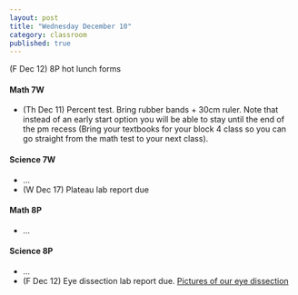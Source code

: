```yaml
---
layout: post
title: "Wednesday December 10"
category: classroom
published: true
---
```

(F Dec 12) 8P hot lunch forms

#### Math 7W
* (Th Dec 11) Percent test. Bring rubber bands + 30cm ruler. Note that instead of an early start option you will be able to stay until the end of the pm recess (Bring your textbooks for your block 4 class so you can go straight from the math test to your next class).

#### Science 7W
* ...
* (W Dec 17) Plateau lab report due

#### Math 8P
* ...

#### Science 8P
* ...
* (F Dec 12) Eye dissection lab report due. [Pictures of our eye dissection](https://www.dropbox.com/sh/haaeuu7lnuvb0yu/AAAI6Mawuharq0b5p9m7t3m8a?dl=0)
